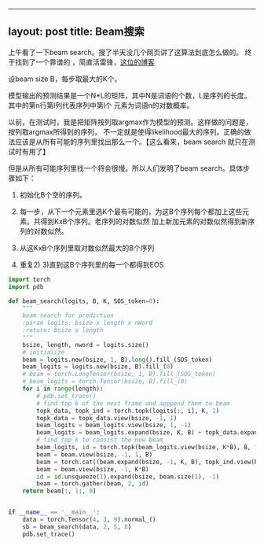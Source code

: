 
---
layout: post
title: Beam搜索
---
上午看了一下beam search。搜了半天没几个网页讲了这算法到底怎么做的。
终于找到了一个靠谱的 ，简直活雷锋，[这位的博客](http://hongbomin.com/2017/06/23/beam-search/)

设beam size B，每步取最大的K个。

模型输出的预测结果是一个N*L的矩阵，其中N是词语的个数，L是序列的长度。其中的第n行第l列代表序列中第l个
元素为词语n的对数概率。

以前，在测试时，我是把矩阵按列取argmax作为模型的预测。这样做的问题是，按列取argmax所得到的序列，
不一定就是使得likelihood最大的序列。正确的做法应该是从所有可能的序列里找出那么一个。【这么看来，beam search
就只在测试时有用了】

但是从所有可能序列里找一个将会很慢。所以人们发明了beam search。具体步骤如下：

1) 初始化B个空的序列。

2) 每一步，从下一个元素里选K个最有可能的，为这B个序列每个都加上这些元素。共得到KxB个序列。老序列的对数似然
加上新加元素的对数似然得到新序列的对数似然。

3) 从这KxB个序列里取对数似然最大的B个序列

4) 重复2) 3)直到这B个序列里的每一个都得到EOS

```python
import torch
import pdb

def beam_search(logits, B, K, SOS_token=0):
    """
    beam search for prediction
    :param logits: bsize x length x nWord
    :return: bsize x length
    """
    bsize, length, nword = logits.size()
    # initialize
    beam = logits.new(bsize, 1, B).long().fill_(SOS_token)
    beam_logits = logits.new(bsize, B).fill_(0)
    # beam = torch.LongTensor(bsize, 1, B).fill_(SOS_token)
    # beam_logits = torch.Tensor(bsize, B).fill_(0)
    for i in range(length):
        # pdb.set_trace()
        # find top k of the next frame and apppend them to beam
        topk_data, topk_ind = torch.topk(logits[:, i], K, 1)
        topk_data = topk_data.view(bsize, -1, 1)
        beam_logits = beam_logits.view(bsize, 1, -1)
        beam_logits = beam_logits.expand(bsize, K, B) + topk_data.expand(bsize, K, B)  # beam_logits(i,j)=topk(i)+beam(j)
        # find top k to consist the new beam
        beam_logits, id = torch.topk(beam_logits.view(bsize, K*B), B, 1)
        beam = beam.view(bsize, -1, 1, B)
        beam = torch.cat((beam.expand(bsize, -1, K, B), topk_ind.view(bsize, 1, -1, 1).expand(bsize, 1, K, B)), 1)
        beam = beam.view(bsize, -1, K*B)
        id = id.unsqueeze(1).expand(bsize, beam.size(1), -1)
        beam = torch.gather(beam, 2, id)
    return beam[:, 1:, 0]


if __name__ == '__main__':
    data = torch.Tensor(4, 3, 9).normal_()
    sb = beam_search(data, 2, 5, 8)
    pdb.set_trace()
```
